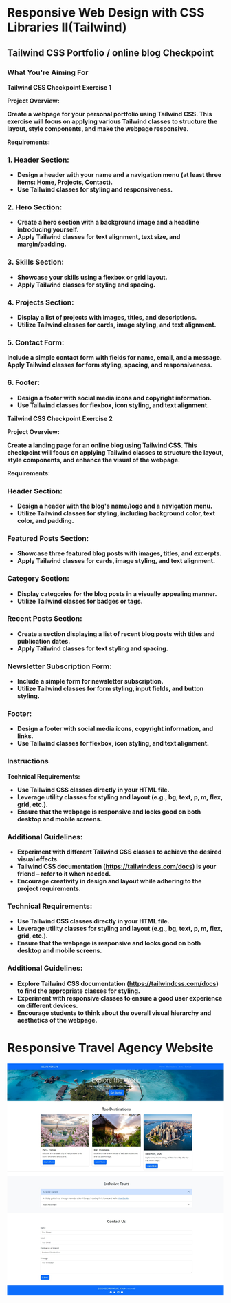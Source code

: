# Responsive Web Design with CSS Libraries II(Tailwind)

## Tailwind CSS Portfolio / online blog Checkpoint

### What You're Aiming For

<strong>Tailwind CSS Checkpoint Exercise 1<strong>

Project Overview:

Create a  webpage for your personal portfolio using Tailwind CSS. This exercise will focus on applying various Tailwind classes to structure the layout, style components, and make the webpage responsive.

Requirements:

### 1. Header Section:

- Design a header with your name and a navigation menu (at least three items: Home, Projects, Contact).
- Use Tailwind classes for styling and responsiveness.
  
### 2. Hero Section:

- Create a hero section with a background image and a headline introducing yourself.
- Apply Tailwind classes for text alignment, text size, and margin/padding.
  
### 3. Skills Section:

- Showcase your skills using a flexbox or grid layout.
- Apply Tailwind classes for styling and spacing.

### 4. Projects Section:

- Display a list of projects with images, titles, and descriptions.
- Utilize Tailwind classes for cards, image styling, and text alignment.
  
### 5. Contact Form:

Include a simple contact form with fields for name, email, and a message.
Apply Tailwind classes for form styling, spacing, and responsiveness.

### 6. Footer:

- Design a footer with social media icons and copyright information.
- Use Tailwind classes for flexbox, icon styling, and text alignment.
 

<strong>Tailwind CSS Checkpoint Exercise 2<strong>

Project Overview:

Create a landing page for an online blog using Tailwind CSS. This checkpoint will focus on applying Tailwind classes to structure the layout, style components, and enhance the visual of the webpage.

Requirements:

### Header Section:

- Design a header with the blog's name/logo and a navigation menu.
- Utilize Tailwind classes for styling, including background color, text color, and padding.
  
### Featured Posts Section:

- Showcase three featured blog posts with images, titles, and excerpts.
- Apply Tailwind classes for cards, image styling, and text alignment.

### Category Section:

- Display categories for the blog posts in a visually appealing manner.
- Utilize Tailwind classes for badges or tags.

### Recent Posts Section:

- Create a section displaying a list of recent blog posts with titles and publication dates.
- Apply Tailwind classes for text styling and spacing.

### Newsletter Subscription Form:

- Include a simple form for newsletter subscription.
- Utilize Tailwind classes for form styling, input fields, and button styling.

### Footer:

- Design a footer with social media icons, copyright information, and links.
- Use Tailwind classes for flexbox, icon styling, and text alignment.
 


### Instructions

Technical Requirements:

- Use Tailwind CSS classes directly in your HTML file.
- Leverage utility classes for styling and layout (e.g.,<strong> bg, text, p, m, flex, grid,<strong> etc.).
- Ensure that the webpage is responsive and looks good on both desktop and mobile screens.

### Additional Guidelines:

- Experiment with different Tailwind CSS classes to achieve the desired visual effects.
- Tailwind CSS documentation (https://tailwindcss.com/docs) is your friend – refer to it when needed.
- Encourage creativity in design and layout while adhering to the project requirements.

### Technical Requirements:

- Use Tailwind CSS classes directly in your HTML file.
- Leverage utility classes for styling and layout (e.g.,<strong> bg, text, p, m, flex, grid,<strong> etc.).
- Ensure that the webpage is responsive and looks good on both desktop and mobile screens.

### Additional Guidelines:

- Explore Tailwind CSS documentation (https://tailwindcss.com/docs) to find the appropriate classes for styling.
- Experiment with responsive classes to ensure a good user experience on different devices.
- Encourage students to think about the overall visual hierarchy and aesthetics of the webpage.

# Responsive Travel Agency Website

![Screen Shot Website](./image/ScreenShot%20Website.jpeg)
